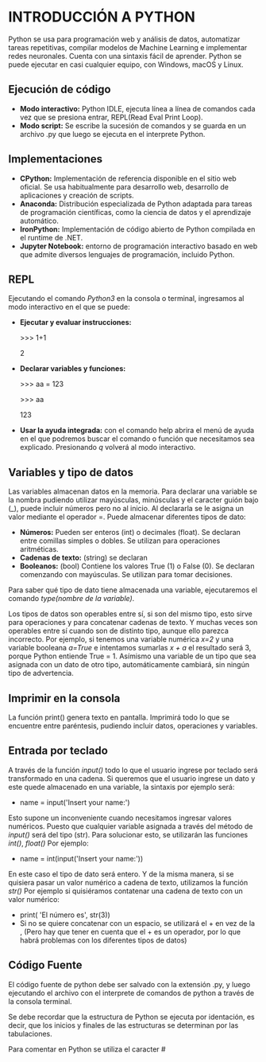 # INTRODUCCIÓN A PYTHON

Python se usa para programación web y análisis de datos, automatizar tareas repetitivas, compilar modelos de Machine Learning e implementar redes neuronales. Cuenta con una sintaxis fácil de aprender. Python se puede ejecutar en casi cualquier equipo, con Windows, macOS y Linux.

## Ejecución de código
* **Modo interactivo:** Python IDLE, ejecuta línea a línea de comandos cada vez que se presiona entrar, REPL(Read Eval Print Loop).
* **Modo script:** Se escribe la sucesión de comandos y se guarda en un archivo .py que luego se ejecuta en el interprete Python.

## Implementaciones
* **CPython:** Implementación de referencia disponible en el sitio web oficial. Se usa habitualmente para desarrollo web, desarrollo de aplicaciones y creación de scripts.
* **Anaconda:** Distribución especializada de Python adaptada para tareas de programación científicas, como la ciencia de datos y el aprendizaje automático.
* **IronPython:** Implementación de código abierto de Python compilada en el runtime de .NET.
* **Jupyter Notebook:** entorno de programación interactivo basado en web que admite diversos lenguajes de programación, incluido Python.

## REPL
Ejecutando el comando *Python3* en la consola o terminal, ingresamos al modo interactivo en el que se puede:
* **Ejecutar y evaluar instrucciones:** 

    \>>> 1+1
    
    2
* **Declarar variables y funciones:**

    \>>> aa = 123

    \>>> aa

    123
* **Usar la ayuda integrada:** con el comando help abrira el menú de ayuda en el que podremos buscar el comando o función que necesitamos sea explicado. Presionando *q* volverá al modo interactivo.

## Variables y tipo de datos
Las variables almacenan datos en la memoria. Para declarar una variable se la nombra pudiendo utilizar mayúsculas, minúsculas y el caracter guión bajo (_), puede incluir números pero no al inicio. Al declararla se le asigna un valor mediante el operador =. Puede almacenar diferentes tipos de dato:
* **Números:** Pueden ser enteros (int) o decimales (float). Se declaran entre comillas simples o dobles. Se utilizan para operaciones aritméticas.
* **Cadenas de texto:** (string) se declaran
* **Booleanos:** (bool) Contiene los valores True (1) o False (0). Se declaran comenzando con mayúsculas. Se utilizan para tomar decisiones.

Para saber qué tipo de dato tiene almacenada una variable, ejecutaremos el comando *type(nombre de la variable)*.

Los tipos de datos son operables entre sí, si son del mismo tipo, esto sirve para operaciones y para concatenar cadenas de texto. Y muchas veces son operables entre sí cuando son de distinto tipo, aunque ello parezca incorrecto. Por ejemplo, si tenemos una variable numérica *x=2* y una variable booleana *a=True* e intentamos sumarlas *x + a* el resultado será 3, porque Python entiende True = 1. Asímismo una variable de un tipo que sea asignada con un dato de otro tipo, automáticamente cambiará, sin ningún tipo de advertencia.  

## Imprimir en la consola
La función print() genera texto en pantalla. Imprimirá todo lo que se encuentre entre paréntesis, pudiendo incluir datos, operaciones y variables.

## Entrada por teclado
A través de la función *input()* todo lo que el usuario ingrese por teclado será transformado en una cadena. Si queremos que el usuario ingrese un dato y este quede almacenado en una variable, la sintaxis por ejemplo será:
* name = input('Insert your name:')

Esto supone un inconveniente cuando necesitamos ingresar valores numéricos. Puesto que cualquier variable asignada a través del método de *input()* será del tipo (str). Para solucionar esto, se utilizarán las funciones *int()*, *float()* Por ejemplo:
* name = int(input('Insert your name:')) 

En este caso el tipo de dato será entero. Y de la misma manera, si se quisiera pasar un valor numérico a cadena de texto, utilizamos la función *str()* Por ejemplo si quisiéramos contatenar una cadena de texto con un valor numérico:
* print( 'El número es', str(3))
* Si no se quiere concatenar con un espacio, se utilizará el + en vez de la , (Pero hay que tener en cuenta que el + es un operador, por lo que habrá problemas con los diferentes tipos de datos)

## Código Fuente
El código fuente de python debe ser salvado con la extensión .py, y luego ejecutando el archivo con el interprete de comandos de python a través de la consola terminal. 

Se debe recordar que la estructura de Python se ejecuta por identación, es decir, que los inicios y finales de las estructuras se determinan por las tabulaciones.

Para comentar en Python se utiliza el caracter #